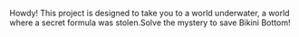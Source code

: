 Howdy! This project is designed to take you to a world underwater,
a world where a secret formula was stolen.Solve the mystery to save Bikini Bottom!
